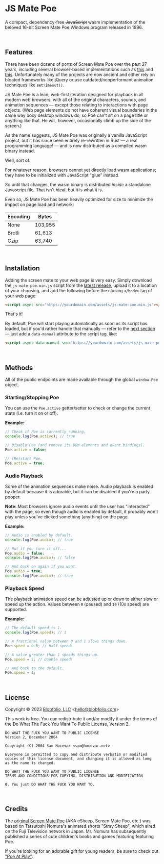 # JS Mate Poe

A compact, dependency-free ~~JavaScript~~ wasm implementation of the beloved 16-bit Screen Mate Poe Windows program released in 1996.



&nbsp;
## Features

There have been dozens of ports of Screen Mate Poe over the past 27 years, including several browser-based implementations such as [this](http://esheep.petrucci.ch/) and [this](https://github.com/tobozo/jqsheep). Unfortunately many of the projects are now ancient and either rely on bloated frameworks like jQuery or use outdated/nonperformant animation techniques like `setTimeout()`.

JS Mate Poe is a lean, web-first iteration designed for playback in all modern web browsers, with all of the original characters, sounds, and animation sequences — except those relating to interactions with page objects. (Web page elements do not have coherent visual boundaries in the same way boxy desktop windows do, so Poe can't sit on a page title or anything like that. He will, however, occasionally climb up the side of the screen.)

As the name suggests, JS Mate Poe was originally a vanilla JavaScript project, but it has since been entirely re-rewritten in Rust — a real programming language! — and is now distributed as a compiled wasm binary instead.

Well, sort of.

For whatever reason, browsers cannot yet directly load wasm applications; they have to be initialized with JavaScript "glue" instead.

So until that changes, the wasm binary is distributed _inside_ a standalone Javascript file. That isn't ideal, but it is what it is.

Even so, JS Mate Poe has been heavily optimized for size to minimize the impact on page load and network:

| Encoding | Bytes |
| ---- | ---- |
| None | 103,955 |
| Brotli | 61,613 |
| Gzip | 63,740 |



&nbsp;
## Installation

Adding the screen mate to your web page is very easy. Simply download the `js-mate-poe.min.js` script from the [latest release](https://github.com/Blobfolio/js-mate-poe/releases), upload it to a location of your choosing, and add the following before the closing `</body>` tag of your web page:

```html
<script async src="https://yourdomain.com/assets/js-mate-poe.min.js"></script>
```

That's it!

By default, Poe will start playing automatically as soon as its script has loaded, but if you'd rather handle that manually — refer to the [next section](#methods) — just add a `data-manual` attribute to the script tag, like:

```html
<script async data-manual src="https://yourdomain.com/assets/js-mate-poe.min.js"></script>
```



&nbsp;
## Methods

All of the public endpoints are made available through the global `window.Poe` object.

### Starting/Stopping Poe

You can use the `Poe.active` getter/setter to check or change the current state (i.e. turn it on or off).

**Example:**

```js
// Check if Poe is currently running.
console.log(Poe.active); // true

// Disable Poe (and remove its DOM elements and event bindings).
Poe.active = false;

// (Re)start Poe.
Poe.active = true;
```

### Audio Playback

Some of the animation sequences make noise. Audio playback is enabled by default because it is adorable, but it can be disabled if you're a party pooper.

**Note:** Most browsers ignore audio events until the user has "interacted" with the page, so even though audio is enabled by default, it probably won't play unless you've clicked something (anything) on the page.

**Example:**
```js
// Audio is enabled by default.
console.log(Poe.audio); // true

// But if you turn it off...
Poe.audio = false;
console.log(Poe.audio); // false

// And back on again if you want.
Poe.audio = true;
console.log(Poe.audio); // true
```

### Playback Speed

The playback animation speed can be adjusted up or down to either slow or speed up the action. Values between `0` (paused) and `10` (10x speed) are supported.

**Example:**
```js
// The default speed is 1.
console.log(Poe.speed); // 1

// A fractional value between 0 and 1 slows things down.
Poe.speed = 0.5; // Half speed!

// A value greater than 1 speeds things up.
Poe.speed = 2; // Double speed!

// And back to the default.
Poe.speed = 1;
```



&nbsp;
## License

Copyright © 2023 [Blobfolio, LLC](https://blobfolio.com) &lt;hello@blobfolio.com&gt;

This work is free. You can redistribute it and/or modify it under the terms of the Do What The Fuck You Want To Public License, Version 2.

    DO WHAT THE FUCK YOU WANT TO PUBLIC LICENSE
    Version 2, December 2004
    
    Copyright (C) 2004 Sam Hocevar <sam@hocevar.net>
    
    Everyone is permitted to copy and distribute verbatim or modified
    copies of this license document, and changing it is allowed as long
    as the name is changed.
    
    DO WHAT THE FUCK YOU WANT TO PUBLIC LICENSE
    TERMS AND CONDITIONS FOR COPYING, DISTRIBUTION AND MODIFICATION
    
    0. You just DO WHAT THE FUCK YOU WANT TO.



&nbsp;
## Credits

The [original Screen Mate Poe](http://www.thefullwiki.org/eSheep) (AKA eSheep, Screen Mate Poo, etc.) was based on Tatsutoshi Nomura's animated shorts "Stray Sheep", which aired on the Fuji Television network in Japan. Mr. Nomura has subsequently published a series of cute children's books and games featuring featuring Poe.

If you're looking for an adorable gift for young readers, be sure to check out ["Poe At Play"](https://www.biblio.com/9781591822882).
